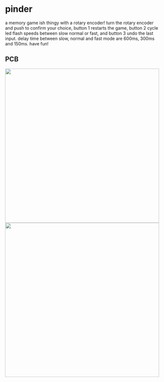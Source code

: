 # pinder
a memory game ish thingy with a rotary encoder! turn the rotary encoder and push to confirm your choice, button 1 restarts the game, button 2 cycle led flash speeds between slow normal or fast, and button 3 undo the last input. delay time between slow, normal and fast mode are 600ms, 300ms and 150ms. have fun!
## PCB
<img src="https://hc-cdn.hel1.your-objectstorage.com/s/v3/01a4e03b00c8fed85f15a6719e2e7cfbf28af21c_image__11_.png" width="500">
<img src="https://hc-cdn.hel1.your-objectstorage.com/s/v3/f3de66ad9292069795c892d9967497bd1f28471a_image__10_.png" width="500">
